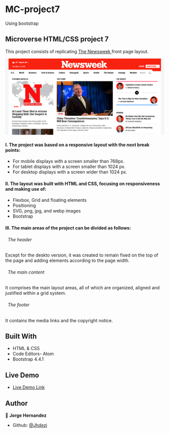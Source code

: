 # MC-project7
Using bootstrap

## Microverse HTML/CSS project 7
This project consists of replicating [The Newsweek ](https://www.newsweek.com/) front page layout.  



![screenshot](assets/images/readme-cover.png)

#### I. The project was based on a responsive layout with the next break points:
 - For mobile displays with a screen smaller than 768px.
 - For tablet displays with a screen smaller than 1024 px.
 - For desktop displays with a screen wider than 1024 px.

#### II. The layout was built with HTML and CSS,  focusing on responsiveness and making use of:
 - Flexbox, Grid and floating elements
 - Positioning
 - SVG, png, jpg, and webp images
 - Bootstrap

#### III. The main areas of the project can be divided as follows:

  ###### &nbsp; The header
  Except for the deskto version, it was created to remain fixed on the top of the page and adding elements according to the page width.

  ###### &nbsp; The main content
  It comprises the main layout areas, all of which are organized, aligned and justified within a grid system.

  ###### &nbsp; The footer
  It contains the media links and the copyright notice.

## Built With

- HTML & CSS
- Code Editors- Atom
- Bootstrap 4.4.1

## Live Demo

- [Live Demo Link](https://rawcdn.githack.com/Jhdezj/MC-project7/5b9eb4a77746c896e0574f8a90dffa338d4b0a2b/index.html)


## Author

👤 **Jorge Hernandez**

- Github: [@Jhdezj](https://github.com/Jhdezj)
